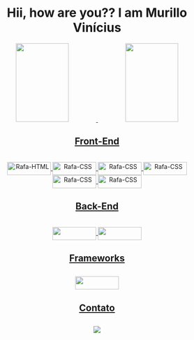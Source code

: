 <h1 align="center"> Hii, how are you?? I am Murillo Vinícius</h1>

<div align="center">
  <a href="https://github.com/Murillou">
  <img width ="49%" height="180em" src="https://github-readme-stats.vercel.app/api?username=murillou&show_icons=true&theme=chartreuse-dark&include_all_commits=true&count_private=true"/>
  <img width = "49%" height="180em" src="https://github-readme-stats.vercel.app/api/top-langs/?username=murillou&layout=compact&langs_count=7&theme=chartreuse-dark"/>
</div>
   
  
  ##
  <h2 align="center"> Front-End </h2>
<div align="center"><br>
  <img align="center" alt="Rafa-HTML" height="30" width="100" src="https://img.shields.io/badge/HTML5-E34F26?style=for-the-badge&logo=html5&logoColor=white">
  <img align="center" alt="Rafa-CSS" height="30" width="100" src="https://img.shields.io/badge/CSS3-1572B6?style=for-the-badge&logo=css3&logoColor=white">   
  <img align="center" alt="Rafa-CSS" height="30" width="100" src="https://img.shields.io/badge/TypeScript-007ACC?style=for-the-badge&logo=typescript&logoColor=white">
  <img align="center" alt="Rafa-CSS" height="30" width="100" src="https://img.shields.io/badge/React-20232A?style=for-the-badge&logo=react&logoColor=61DAFB">
  <img align="center" alt="Rafa-CSS" height="30" width="100" src="https://img.shields.io/badge/Sass-CC6699?style=for-the-badge&logo=sass&logoColor=white">
  <img align="center" alt="Rafa-CSS" height="30" width="100" src="https://img.shields.io/badge/Tailwind_CSS-38B2AC?style=for-the-badge&logo=tailwind-css&logoColor=white">
</div>
  
  ##
   <h2 align="center"> Back-End </h2>
<div align="center"><br>

  <img align="center" height="30" width="100" src="https://img.shields.io/badge/Python-3776AB?style=for-the-badge&logo=python&logoColor=white" />
  <img align="center" height="30" width="100" src="https://img.shields.io/badge/PostgreSQL-316192?style=for-the-badge&logo=postgresql&logoColor=white" />
                
</div> 
  
 ##
  <h2 align="center"> Frameworks <h2>
<div align="center">
  <img align="center" height="30" width="100" src="https://img.shields.io/badge/Wordpress-21759B?style=for-the-badge&logo=wordpress&logoColor=whit" />
</div>

##
 <h2 align="center"> Contato <h2>
<div align="center">
  <a href = "https://www.linkedin.com/in/murillo-vinícius-ferreira-pontes-5a7595219/"><img src="https://img.shields.io/badge/LinkedIn-0077B5?style=for-the-badge&logo=linkedin&logoColor=white"</a>
</div>
 
